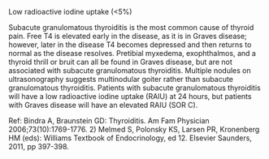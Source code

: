 Low radioactive iodine uptake (<5%)

Subacute granulomatous thyroiditis is the most common cause of thyroid pain. Free T4 is elevated early in the disease, as it is in Graves disease; however, later in the disease T4 becomes depressed and then returns to normal as the disease resolves. Pretibial myxedema, exophthalmos, and a thyroid thrill or bruit can all be found in Graves disease, but are not associated with subacute granulomatous thyroiditis. Multiple nodules on ultrasonography suggests multinodular goiter rather than subacute granulomatous thyroiditis. Patients with subacute granulomatous thyroiditis will have a low radioactive iodine uptake (RAIU) at 24 hours, but patients with Graves disease will have an elevated RAIU (SOR C).

Ref:  Bindra A, Braunstein GD: Thyroiditis. Am Fam Physician 2006;73(10):1769-1776. 2) Melmed S, Polonsky KS, Larsen PR, Kronenberg HM (eds): Williams Textbook of Endocrinology, ed 12. Elsevier Saunders, 2011, pp 397-398.